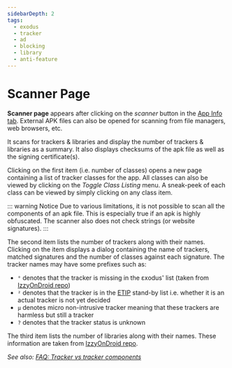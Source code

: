 ```yaml
---
sidebarDepth: 2
tags:
  - exodus
  - tracker
  - ad
  - blocking
  - library
  - anti-feature
---
```

# Scanner Page
**Scanner page** appears after clicking on the _scanner_ button in the [App Info tab][app_info]. External APK files can also be opened for scanning from file managers, web browsers, etc.

It scans for trackers & libraries and display the number of trackers & libraries as a summary. It also displays checksums of the apk file as well as the signing certificate(s).

Clicking on the first item (i.e. number of classes) opens a new page containing a list of tracker classes for the app. All classes can also be viewed by clicking on the _Toggle Class Listing_ menu. A sneak-peek of each class can be viewed by simply clicking on any class item.

::: warning Notice
Due to various limitations, it is not possible to scan all the components of an apk file. This is especially true if an apk is highly obfuscated. The scanner also does not check strings (or website signatures).
:::

The second item lists the number of trackers along with their names. Clicking on the item displays a dialog containing the name of trackers, matched signatures and the number of classes against each signature. The tracker names may have some prefixes such as:
- `°` denotes that the tracker is missing in the εxodus' list (taken from [IzzyOnDroid repo][izzy])
- `²` denotes that the tracker is in the [ETIP][etip] stand-by list i.e. whether it is an actual tracker is not yet decided
- `µ` denotes micro non-intrusive tracker meaning that these trackers are harmless but still a tracker
- `?` denotes that the tracker status is unknown

The third item lists the number of libraries along with their names. These information are taken from [IzzyOnDroid repo][izzy].

_See also: [FAQ: Tracker vs tracker components][t_vs_tc]_

[app_info]: ./app-details-page.md#app-info-tab
[etip]: https://etip.exodus-privacy.eu.org
[t_vs_tc]: ../faq/app-components.md#tracker-classes-versus-tracker-components
[izzy]: https://gitlab.com/IzzyOnDroid/repo
